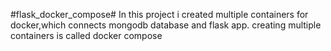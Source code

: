 #flask_docker_compose#
In this project i created multiple containers for docker,which connects mongodb database and flask app. creating multiple containers is called docker compose
